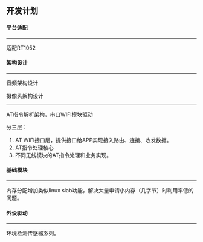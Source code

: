 ## 开发计划



#### 平台适配

---

适配RT1052

#### 架构设计

---

音频架构设计

摄像头架构设计

----

AT指令解析架构，串口WIFI模块驱动

分三层：

1. AT WIFI接口层，提供接口给APP实现接入路由、连接、收发数据。
2. AT指令处理核心
3. 不同无线模块的AT指令处理和业务实现。

#### 基础模块

---

内存分配增加类似linux slab功能，解决大量申请小内存（几字节）时利用率低的问题。

#### 外设驱动

---

环境检测传感器系列。

